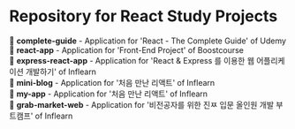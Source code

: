 # Repository for React Study Projects

📁 <strong>complete-guide</strong> - Application for 'React - The Complete Guide' of Udemy<br />
📁 <strong>react-app</strong> - Application for 'Front-End Project' of Boostcourse<br />
📁 <strong>express-react-app</strong> - Application for 'React & Express 를 이용한 웹 어플리케이션 개발하기' of Inflearn<br />
📁 <strong>mini-blog</strong> - Application for '처음 만난 리액트' of Inflearn<br />
📁 <strong>my-app</strong> - Application for '처음 만난 리액트' of Inflearn<br />
📁 <strong>grab-market-web</strong> - Application for '비전공자를 위한 진ㅉ 입문 올인원 개발 부트캠프' of Inflearn<br />
